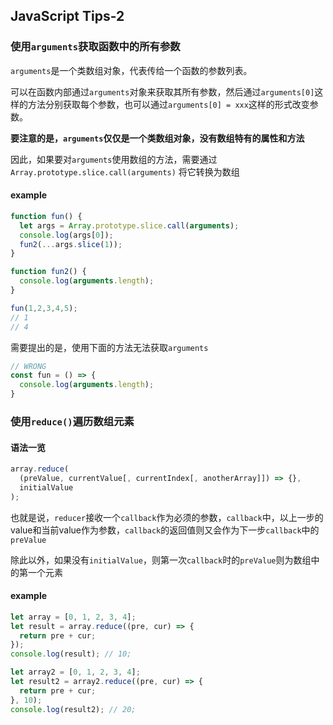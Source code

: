 ## JavaScript Tips-2

### 使用`arguments`获取函数中的所有参数

`arguments`是一个类数组对象，代表传给一个函数的参数列表。

可以在函数内部通过`arguments`对象来获取其所有参数，然后通过`arguments[0]`这样的方法分别获取每个参数，也可以通过`arguments[0] = xxx`这样的形式改变参数。

**要注意的是，`arguments`仅仅是一个类数组对象，没有数组特有的属性和方法**

因此，如果要对`arguments`使用数组的方法，需要通过
`Array.prototype.slice.call(arguments)`
将它转换为数组

#### example

```javascript
function fun() {
  let args = Array.prototype.slice.call(arguments);
  console.log(args[0]);
  fun2(...args.slice(1));
}

function fun2() {
  console.log(arguments.length);
}

fun(1,2,3,4,5);
// 1
// 4
```

需要提出的是，使用下面的方法无法获取`arguments`

```javascript
// WRONG
const fun = () => {
  console.log(arguments.length);
}
```

### 使用`reduce()`遍历数组元素

#### 语法一览

```javascript
array.reduce(
  (preValue, currentValue[, currentIndex[, anotherArray]]) => {},
  initialValue
);
```

也就是说，`reducer`接收一个`callback`作为必须的参数，`callback`中，以上一步的value和当前value作为参数，`callback`的返回值则又会作为下一步`callback`中的`preValue`

除此以外，如果没有`initialValue`，则第一次`callback`时的`preValue`则为数组中的第一个元素

#### example

```javascript
let array = [0, 1, 2, 3, 4];
let result = array.reduce((pre, cur) => {
  return pre + cur;
});
console.log(result); // 10;

let array2 = [0, 1, 2, 3, 4];
let result2 = array2.reduce((pre, cur) => {
  return pre + cur;
}, 10);
console.log(result2); // 20;
```